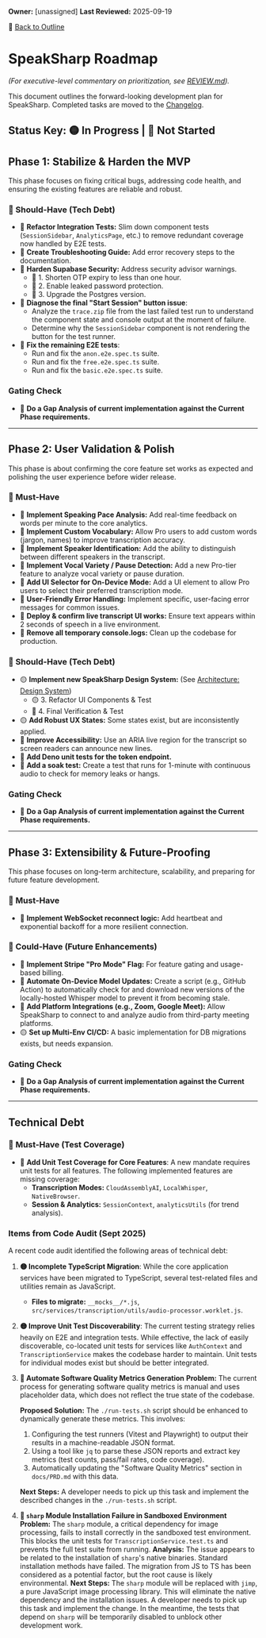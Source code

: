 **Owner:** [unassigned]
**Last Reviewed:** 2025-09-19

🔗 [Back to Outline](./OUTLINE.md)

# SpeakSharp Roadmap
*(For executive-level commentary on prioritization, see [REVIEW.md](./REVIEW.md)).*

This document outlines the forward-looking development plan for SpeakSharp. Completed tasks are moved to the [Changelog](./CHANGELOG.md).

Status Key: 🟡 In Progress | 🔴 Not Started
---
## Phase 1: Stabilize & Harden the MVP
This phase focuses on fixing critical bugs, addressing code health, and ensuring the existing features are reliable and robust.

### 🚧 Should-Have (Tech Debt)
- 🔴 **Refactor Integration Tests:** Slim down component tests (`SessionSidebar`, `AnalyticsPage`, etc.) to remove redundant coverage now handled by E2E tests.
- 🔴 **Create Troubleshooting Guide:** Add error recovery steps to the documentation.
- 🔴 **Harden Supabase Security:** Address security advisor warnings.
  - 🔴 1. Shorten OTP expiry to less than one hour.
  - 🔴 2. Enable leaked password protection.
  - 🔴 3. Upgrade the Postgres version.
- 🔴 **Diagnose the final "Start Session" button issue**:
    -   Analyze the `trace.zip` file from the last failed test run to understand the component state and console output at the moment of failure.
    -   Determine why the `SessionSidebar` component is not rendering the button for the test runner.
- 🔴 **Fix the remaining E2E tests**:
    -   Run and fix the `anon.e2e.spec.ts` suite.
    -   Run and fix the `free.e2e.spec.ts` suite.
    -   Run and fix the `basic.e2e.spec.ts` suite.

### Gating Check
- 🔴 **Do a Gap Analysis of current implementation against the Current Phase requirements.**

---
## Phase 2: User Validation & Polish
This phase is about confirming the core feature set works as expected and polishing the user experience before wider release.

### 🎯 Must-Have
- 🔴 **Implement Speaking Pace Analysis:** Add real-time feedback on words per minute to the core analytics.
- 🔴 **Implement Custom Vocabulary:** Allow Pro users to add custom words (jargon, names) to improve transcription accuracy.
- 🔴 **Implement Speaker Identification:** Add the ability to distinguish between different speakers in the transcript.
- 🔴 **Implement Vocal Variety / Pause Detection:** Add a new Pro-tier feature to analyze vocal variety or pause duration.
- 🔴 **Add UI Selector for On-Device Mode:** Add a UI element to allow Pro users to select their preferred transcription mode.
- 🔴 **User-Friendly Error Handling:** Implement specific, user-facing error messages for common issues.
- 🔴 **Deploy & confirm live transcript UI works:** Ensure text appears within 2 seconds of speech in a live environment.
- 🔴 **Remove all temporary console.logs:** Clean up the codebase for production.

### 🚧 Should-Have (Tech Debt)
- 🟡 **Implement new SpeakSharp Design System:** (See [Architecture: Design System](./ARCHITECTURE.md#2-frontend-architecture))
  - 🟡 3. Refactor UI Components & Test
  - 🔴 4. Final Verification & Test
- 🟡 **Add Robust UX States:** Some states exist, but are inconsistently applied.
- 🔴 **Improve Accessibility:** Use an ARIA live region for the transcript so screen readers can announce new lines.
- 🔴 **Add Deno unit tests for the token endpoint.**
- 🔴 **Add a soak test:** Create a test that runs for 1-minute with continuous audio to check for memory leaks or hangs.

### Gating Check
- 🔴 **Do a Gap Analysis of current implementation against the Current Phase requirements.**

---
## Phase 3: Extensibility & Future-Proofing
This phase focuses on long-term architecture, scalability, and preparing for future feature development.

### 🎯 Must-Have
- 🔴 **Implement WebSocket reconnect logic:** Add heartbeat and exponential backoff for a more resilient connection.

### 🌱 Could-Have (Future Enhancements)
- 🔴 **Implement Stripe "Pro Mode" Flag:** For feature gating and usage-based billing.
- 🔴 **Automate On-Device Model Updates:** Create a script (e.g., GitHub Action) to automatically check for and download new versions of the locally-hosted Whisper model to prevent it from becoming stale.
- 🔴 **Add Platform Integrations (e.g., Zoom, Google Meet):** Allow SpeakSharp to connect to and analyze audio from third-party meeting platforms.
- 🟡 **Set up Multi-Env CI/CD:** A basic implementation for DB migrations exists, but needs expansion.

### Gating Check
- 🔴 **Do a Gap Analysis of current implementation against the Current Phase requirements.**

---
## Technical Debt

### 🎯 Must-Have (Test Coverage)
- 🔴 **Add Unit Test Coverage for Core Features**: A new mandate requires unit tests for all features. The following implemented features are missing coverage:
    - **Transcription Modes:** `CloudAssemblyAI`, `LocalWhisper`, `NativeBrowser`.
    - **Session & Analytics:** `SessionContext`, `analyticsUtils` (for trend analysis).

### Items from Code Audit (Sept 2025)

A recent code audit identified the following areas of technical debt:

1.  **🟡 Incomplete TypeScript Migration**: While the core application services have been migrated to TypeScript, several test-related files and utilities remain as JavaScript.
    *   **Files to migrate:** `__mocks__/*.js`, `src/services/transcription/utils/audio-processor.worklet.js`.

2.  **🟡 Improve Unit Test Discoverability**: The current testing strategy relies heavily on E2E and integration tests. While effective, the lack of easily discoverable, co-located unit tests for services like `AuthContext` and `TranscriptionService` makes the codebase harder to maintain. Unit tests for individual modes exist but should be better integrated.

3.  **🔴 Automate Software Quality Metrics Generation**
    **Problem:** The current process for generating software quality metrics is manual and uses placeholder data, which does not reflect the true state of the codebase.

    **Proposed Solution:** The `./run-tests.sh` script should be enhanced to dynamically generate these metrics. This involves:
    1.  Configuring the test runners (Vitest and Playwright) to output their results in a machine-readable JSON format.
    2.  Using a tool like `jq` to parse these JSON reports and extract key metrics (test counts, pass/fail rates, code coverage).
    3.  Automatically updating the "Software Quality Metrics" section in `docs/PRD.md` with this data.

    **Next Steps:** A developer needs to pick up this task and implement the described changes in the `./run-tests.sh` script.

4.  **🔴 `sharp` Module Installation Failure in Sandboxed Environment**
    **Problem:** The `sharp` module, a critical dependency for image processing, fails to install correctly in the sandboxed test environment. This blocks the unit tests for `TranscriptionService.test.ts` and prevents the full test suite from running.
    **Analysis:** The issue appears to be related to the installation of `sharp`'s native binaries. Standard installation methods have failed. The migration from JS to TS has been considered as a potential factor, but the root cause is likely environmental.
    **Next Steps:** The `sharp` module will be replaced with `jimp`, a pure JavaScript image processing library. This will eliminate the native dependency and the installation issues. A developer needs to pick up this task and implement the change. In the meantime, the tests that depend on `sharp` will be temporarily disabled to unblock other development work.
